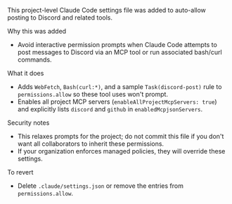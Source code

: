 This project-level Claude Code settings file was added to auto-allow posting to Discord and related tools.

Why this was added
- Avoid interactive permission prompts when Claude Code attempts to post messages to Discord via an MCP tool or run associated bash/curl commands.

What it does
- Adds `WebFetch`, `Bash(curl:*)`, and a sample `Task(discord-post)` rule to `permissions.allow` so these tool uses won't prompt.
- Enables all project MCP servers (`enableAllProjectMcpServers: true`) and explicitly lists `discord` and `github` in `enabledMcpjsonServers`.

Security notes
- This relaxes prompts for the project; do not commit this file if you don't want all collaborators to inherit these permissions.
- If your organization enforces managed policies, they will override these settings.

To revert
- Delete `.claude/settings.json` or remove the entries from `permissions.allow`.
